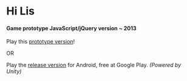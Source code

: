 # Hi Lis
#### Game prototype JavaScript/jQuery version ~ 2013

Play this [prototype version](https://lousousa.github.io/hi-lis-prototype)!

OR

Play the [release version](https://play.google.com/store/apps/details?id=com.luisfelipesousa.hilis) for Android, free at Google Play. _(Powered by Unity)_